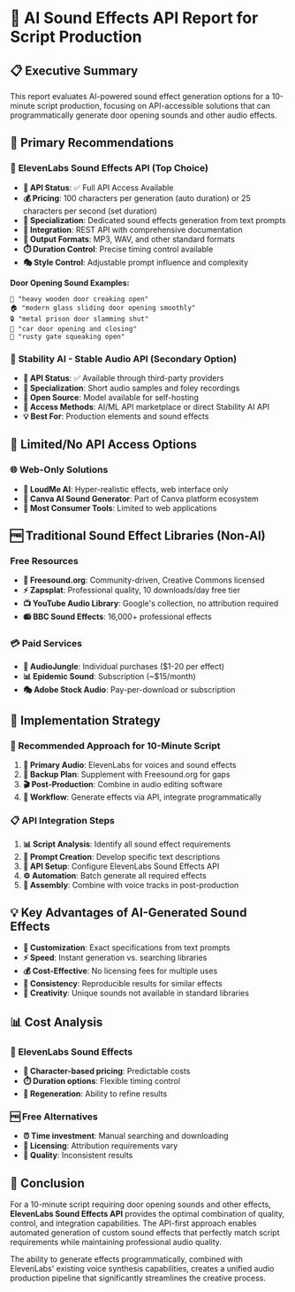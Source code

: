 # 🎵 AI Sound Effects API Report for Script Production

## 📋 Executive Summary

This report evaluates AI-powered sound effect generation options for a 10-minute script production, focusing on API-accessible solutions that can programmatically generate door opening sounds and other audio effects.

## 🎯 Primary Recommendations

### 🥇 **ElevenLabs Sound Effects API** (Top Choice)
- **🔑 API Status**: ✅ Full API Access Available
- **💰 Pricing**: 100 characters per generation (auto duration) or 25 characters per second (set duration)
- **🎨 Specialization**: Dedicated sound effects generation from text prompts
- **🔧 Integration**: REST API with comprehensive documentation
- **📁 Output Formats**: MP3, WAV, and other standard formats
- **⏱️ Duration Control**: Precise timing control available
- **🎭 Style Control**: Adjustable prompt influence and complexity

**Door Opening Sound Examples:**
```
🚪 "heavy wooden door creaking open"
🏠 "modern glass sliding door opening smoothly"
🔒 "metal prison door slamming shut"
🚗 "car door opening and closing"
🦴 "rusty gate squeaking open"
```

### 🥈 **Stability AI - Stable Audio API** (Secondary Option)
- **🔑 API Status**: ✅ Available through third-party providers
- **🎯 Specialization**: Short audio samples and foley recordings
- **📖 Open Source**: Model available for self-hosting
- **🔗 Access Methods**: AI/ML API marketplace or direct Stability AI API
- **💡 Best For**: Production elements and sound effects

## 🚫 Limited/No API Access Options

### 🌐 **Web-Only Solutions**
- **🎤 LoudMe AI**: Hyper-realistic effects, web interface only
- **🎨 Canva AI Sound Generator**: Part of Canva platform ecosystem
- **📱 Most Consumer Tools**: Limited to web applications

## 🆓 Traditional Sound Effect Libraries (Non-AI)

### **Free Resources**
- **🎵 Freesound.org**: Community-driven, Creative Commons licensed
- **⚡ Zapsplat**: Professional quality, 10 downloads/day free tier
- **📺 YouTube Audio Library**: Google's collection, no attribution required
- **📻 BBC Sound Effects**: 16,000+ professional effects

### **💳 Paid Services**
- **🛒 AudioJungle**: Individual purchases ($1-20 per effect)
- **📊 Epidemic Sound**: Subscription (~$15/month)
- **🎭 Adobe Stock Audio**: Pay-per-download or subscription

## 🔧 Implementation Strategy

### **🎯 Recommended Approach for 10-Minute Script**

1. **🎤 Primary Audio**: ElevenLabs for voices and sound effects
2. **🔄 Backup Plan**: Supplement with Freesound.org for gaps
3. **🎬 Post-Production**: Combine in audio editing software
4. **📝 Workflow**: Generate effects via API, integrate programmatically

### **📋 API Integration Steps**

1. **📊 Script Analysis**: Identify all sound effect requirements
2. **🎨 Prompt Creation**: Develop specific text descriptions
3. **🔧 API Setup**: Configure ElevenLabs Sound Effects API
4. **⚙️ Automation**: Batch generate all required effects
5. **🎵 Assembly**: Combine with voice tracks in post-production

## 💡 Key Advantages of AI-Generated Sound Effects

- **🎯 Customization**: Exact specifications from text prompts
- **⚡ Speed**: Instant generation vs. searching libraries
- **💰 Cost-Effective**: No licensing fees for multiple uses
- **🔄 Consistency**: Reproducible results for similar effects
- **🎨 Creativity**: Unique sounds not available in standard libraries

## 📊 Cost Analysis

### **🎵 ElevenLabs Sound Effects**
- **📏 Character-based pricing**: Predictable costs
- **⏱️ Duration options**: Flexible timing control
- **🔄 Regeneration**: Ability to refine results

### **🆓 Free Alternatives**
- **⏰ Time investment**: Manual searching and downloading
- **📜 Licensing**: Attribution requirements vary
- **🎯 Quality**: Inconsistent results

## 🎯 Conclusion

For a 10-minute script requiring door opening sounds and other effects, **ElevenLabs Sound Effects API** provides the optimal combination of quality, control, and integration capabilities. The API-first approach enables automated generation of custom sound effects that perfectly match script requirements while maintaining professional audio quality.

The ability to generate effects programmatically, combined with ElevenLabs' existing voice synthesis capabilities, creates a unified audio production pipeline that significantly streamlines the creative process.
